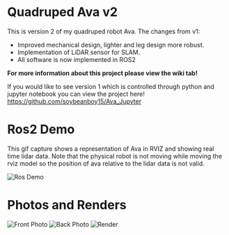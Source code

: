 # Quadruped Ava v2

This is version 2 of my quadruped robot Ava. The changes from v1:
- Improved mechanical design, lighter and leg design more robust.
- Implementation of LiDAR sensor for SLAM.
- All software is now implemented in ROS2

**For more information about this project please view the wiki tab!**

If you would like to see version 1 which is controlled through python and jupyter notebook you can view the project here! 
https://github.com/soybeanboy15/Ava_Jupyter

# Ros2 Demo

This gif capture shows a representation of Ava in RVIZ and showing real time lidar data. Note that the physical robot is not moving while moving the rviz model so the position of ava relative to the lidar data is not valid.

![Ros Demo](https://raw.githubusercontent.com/soybeanboy15/dev_ava/hq/assets/RosDemo.gif)

# Photos and Renders

![Front Photo](https://raw.githubusercontent.com/soybeanboy15/dev_ava/master/assets/FrontPhoto.png)
![Back Photo](https://raw.githubusercontent.com/soybeanboy15/dev_ava/master/assets/BackPhoto.png)
![Render](https://raw.githubusercontent.com/soybeanboy15/dev_ava/master/assets/RenderAva.png)






